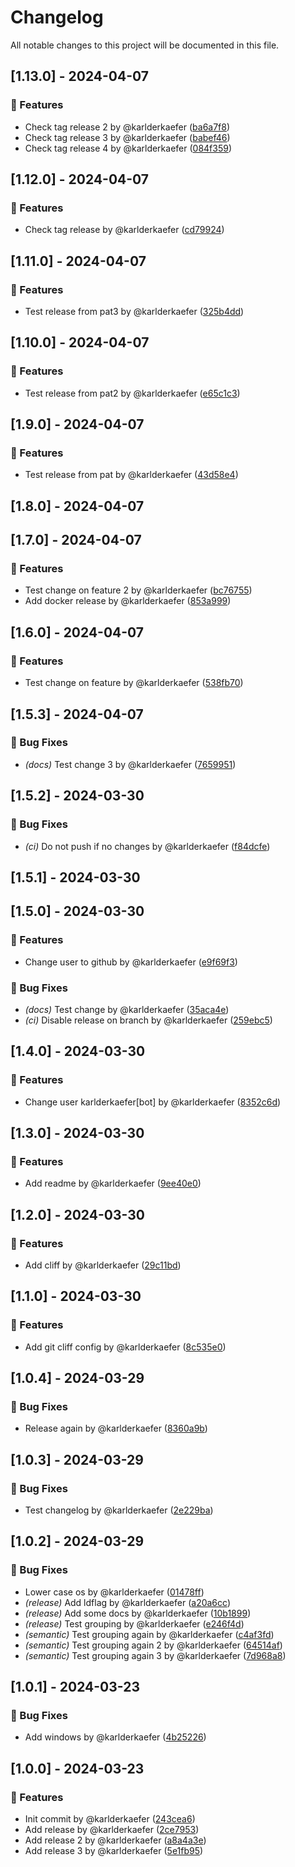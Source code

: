 # Changelog

All notable changes to this project will be documented in this file.

## [1.13.0] - 2024-04-07

### 🚀 Features

- Check tag release 2 by @karlderkaefer ([ba6a7f8](ba6a7f846e6039364ba09ad1e733f64aa5005dad))
- Check tag release 3 by @karlderkaefer ([babef46](babef46a415b2c0dbc82b15b36cf97ef3a41beab))
- Check tag release 4 by @karlderkaefer ([084f359](084f3592a9ba5dfb7a51e2a2e86d63546f3cf55d))


## [1.12.0] - 2024-04-07

### 🚀 Features

- Check tag release by @karlderkaefer ([cd79924](cd79924a43cae2523c7bbd815bd6e14af7a12123))


## [1.11.0] - 2024-04-07

### 🚀 Features

- Test release from pat3 by @karlderkaefer ([325b4dd](325b4dddc2773d7dbbec05751d55a9b06cf4ef70))


## [1.10.0] - 2024-04-07

### 🚀 Features

- Test release from pat2 by @karlderkaefer ([e65c1c3](e65c1c31b2b9bdb05ef9681dceafe7ed95c3d500))


## [1.9.0] - 2024-04-07

### 🚀 Features

- Test release from pat by @karlderkaefer ([43d58e4](43d58e4a3e1d6df77c388075993f8b0c9d9f5b34))


## [1.8.0] - 2024-04-07


## [1.7.0] - 2024-04-07

### 🚀 Features

- Test change on feature 2 by @karlderkaefer ([bc76755](bc7675544efa375b091c64cbe19154b4accef68f))
- Add docker release by @karlderkaefer ([853a999](853a999689500b80faf8fd4bf1d735b13565b601))


## [1.6.0] - 2024-04-07

### 🚀 Features

- Test change on feature by @karlderkaefer ([538fb70](538fb70a43558bb145a86fbc24afddbfb4275f9d))


## [1.5.3] - 2024-04-07

### 🐛 Bug Fixes

- *(docs)* Test change 3 by @karlderkaefer ([7659951](76599518787deb0d12d3bb6a6c73ce46dd03d224))


## [1.5.2] - 2024-03-30

### 🐛 Bug Fixes

- *(ci)* Do not push if no changes by @karlderkaefer ([f84dcfe](f84dcfe77f563e1c8dd0afef5a16189913a08954))


## [1.5.1] - 2024-03-30


## [1.5.0] - 2024-03-30

### 🚀 Features

- Change user to github by @karlderkaefer ([e9f69f3](e9f69f363f691bba3c16925240c4b196b09f6ec8))

### 🐛 Bug Fixes

- *(docs)* Test change by @karlderkaefer ([35aca4e](35aca4e69df77e4ffe389012499e58f95e1f0f25))
- *(ci)* Disable release on branch by @karlderkaefer ([259ebc5](259ebc54acda2629bf2da3bb6e910c3cb6e11e43))


## [1.4.0] - 2024-03-30

### 🚀 Features

- Change user karlderkaefer[bot] by @karlderkaefer ([8352c6d](8352c6de4c437abd2938a249645c44a0f45380db))


## [1.3.0] - 2024-03-30

### 🚀 Features

- Add readme by @karlderkaefer ([9ee40e0](9ee40e02e434c6248f326975fb4b4114aa3bf16e))


## [1.2.0] - 2024-03-30

### 🚀 Features

- Add cliff by @karlderkaefer ([29c11bd](29c11bdf9ce308d1cb9e16c03075c3a109e8aabf))


## [1.1.0] - 2024-03-30

### 🚀 Features

- Add git cliff config by @karlderkaefer ([8c535e0](8c535e0c0b0713d975277250204d06dfa98d27dd))


## [1.0.4] - 2024-03-29

### 🐛 Bug Fixes

- Release again by @karlderkaefer ([8360a9b](8360a9bc164c4aaff8da626174b09ed3fca42dd1))


## [1.0.3] - 2024-03-29

### 🐛 Bug Fixes

- Test changelog by @karlderkaefer ([2e229ba](2e229ba043c4d4131af5981708c34f8b8106a8a0))


## [1.0.2] - 2024-03-29

### 🐛 Bug Fixes

- Lower case os by @karlderkaefer ([01478ff](01478ff52d41457d6a358ded8bd9b5c3de740ec1))
- *(release)* Add ldflag by @karlderkaefer ([a20a6cc](a20a6cc9fc8fa0cb9cbc17b75a5a98526604bcb5))
- *(release)* Add some docs by @karlderkaefer ([10b1899](10b189959ef069c2a41db8fa7c8c60f613395ae0))
- *(release)* Test grouping by @karlderkaefer ([e246f4d](e246f4d96cac45de053f12a63b2f17c9230c1d7d))
- *(semantic)* Test grouping again by @karlderkaefer ([c4af3fd](c4af3fd99dfa3e280b65f040c69017f78f8ed572))
- *(semantic)* Test grouping again 2 by @karlderkaefer ([64514af](64514af9ff5f9b2ae4385c19b5098dac4c69e156))
- *(semantic)* Test grouping again 3 by @karlderkaefer ([7d968a8](7d968a840d60a79308206a529adf172fb5794f38))


## [1.0.1] - 2024-03-23

### 🐛 Bug Fixes

- Add windows by @karlderkaefer ([4b25226](4b2522688e02037340d792c3eeae650573acee84))


## [1.0.0] - 2024-03-23

### 🚀 Features

- Init commit by @karlderkaefer ([243cea6](243cea6d7aa3f5c9a364c3c25dc8b43c1c0b0c77))
- Add release by @karlderkaefer ([2ce7953](2ce7953abafddc13436ea44f417c652dff9dfe28))
- Add release 2 by @karlderkaefer ([a8a4a3e](a8a4a3ebd2f152f853275d5c6b157b8ce311876b))
- Add release 3 by @karlderkaefer ([5e1fb95](5e1fb9522880034742921b9cdfbd9cb369e68682))


<!-- generated by git-cliff -->

